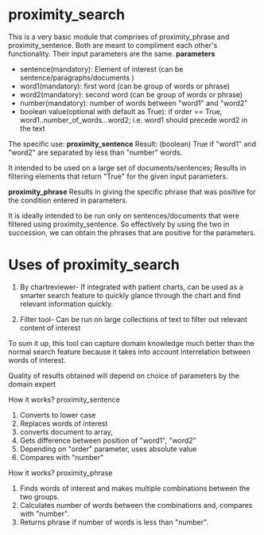 # proximity_search

This is a very basic module that comprises of proximity_phrase and proximity_sentence.
Both are meant to compliment each other's functionality.
Their input parameters are the same.
**parameters**
- sentence(mandatory): Element of interest (can be sentence/paragraphs/documents )
- word1(mandatory): first word (can be group of words or phrase)
- word2(mandatory): second word (can be group of words or phrase)
- number(mandatory): number of words between "word1" and "word2"
- boolean value(optional with default as True): if order == True, word1..number_of_words...word2; i.e. word1 should precede word2 in the text



The specific use:
**proximity_sentence**
Result: (boolean) True if "word1" and "word2" are separated by less than "number" words.

It intended to be used on a large set of documents/sentences; Results in filtering elements that return "True" for the given input parameters.

**proximity_phrase**
Results in giving the specific phrase that was positive for the condition entered in parameters.

It is ideally intended to be run only on sentences/documents that were filtered using proximity_sentence.
So effectively by using the two in succession, we can obtain the phrases that are positive for the parameters.


# Uses of proximity_search

1. By chartreviewer- If integrated with patient charts, can be used as a smarter search feature to quickly glance through the chart and find relevant information quickly.

2. Filter tool- Can be run on large collections of text to filter out relevant content of interest

To sum it up, this tool can capture domain knowledge much better than the normal search feature because it takes into account interrelation between words of interest.

Quality of results obtained will depend on choice of parameters by the domain expert

How it works?
proximity_sentence
1. Converts to lower case
2. Replaces words of interest
3. converts document to array,
4. Gets difference between position of "word1", "word2"
5. Depending on "order" parameter, uses absolute value
6. Compares with "number"

How it works?
proximity_phrase
1. Finds words of interest and makes multiple combinations between the two groups.
2. Calculates number of words between the combinations and, compares with "number".
3. Returns phrase if number of words is less than "number".
